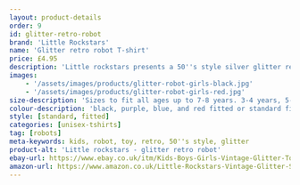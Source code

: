 ```yaml
---
layout: product-details
order: 9
id: glitter-retro-robot
brand: 'Little Rockstars'
name: 'Glitter retro robot T-shirt'
price: £4.95
description: 'Little rockstars presents a 50''s style silver glitter retro robot t-shirt for boys and girls, available in either fitted or standard sizes.'
images: 
    - '/assets/images/products/glitter-robot-girls-black.jpg'
    - '/assets/images/products/glitter-robot-girls-red.jpg'
size-description: 'Sizes to fit all ages up to 7-8 years. 3-4 years, 5-6 years and 7-8 years.'
colour-description: 'black, purple, blue, and red fitted or standard fit t-shirt and with glitter robot.'
style: [standard, fitted]
categories: [unisex-tshirts]
tag: [robots]
meta-keywords: kids, robot, toy, retro, 50''s style, glitter
product-alt: 'Little rockstars - glitter retro robot'
ebay-url: https://www.ebay.co.uk/itm/Kids-Boys-Girls-Vintage-Glitter-Toy-Retro-Robot-Fun-Sci-Fi-Science-Fair-T-Shirt/312744956111?hash=item48d10d50cf:m:m-xczdpGd2xPZY_Q6KLx1Og&var=611470120980
amazon-url: https://www.amazon.co.uk/Little-Rockstars-Vintage-Glitter-Science/dp/B0892TDDS6/ref=sr_1_2?dchild=1&keywords=robot+t-shirt&m=A1J0V53ZQGJHT4&qid=1591133387&s=merchant-items&sr=1-2
---
```


